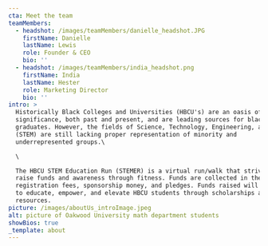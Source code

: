 ```yaml
---
cta: Meet the team
teamMembers:
  - headshot: /images/teamMembers/danielle_headshot.JPG
    firstName: Danielle
    lastName: Lewis
    role: Founder & CEO
    bio: ''
  - headshot: /images/teamMembers/india_headshot.png
    firstName: India
    lastName: Hester
    role: Marketing Director
    bio: ''
intro: >
  Historically Black Colleges and Universities (HBCU's) are an oasis of cultural
  significance, both past and present, and are leading sources for black
  graduates. However, the fields of Science, Technology, Engineering, and Math
  (STEM) are still lacking proper representation of minority and
  underrepresented groups.\

  \

  The HBCU STEM Education Run (STEMER) is a virtual run/walk that strives to
  raise funds and awareness through fitness. Funds are collected in the form of
  registration fees, sponsorship money, and pledges. Funds raised will be used
  to educate, empower, and elevate HBCU students through scholarships and career
  resources.
picture: /images/aboutUs_introImage.jpeg
alt: picture of Oakwood University math department students
showBios: true
_template: about
---
```








